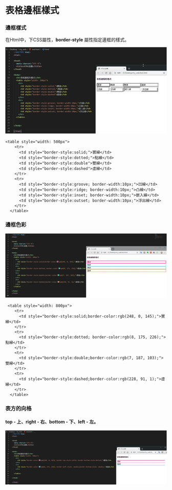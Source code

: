 # 表格邊框樣式

### 邊框樣式

 在Html中，下CSS屬性，**border-style** 屬性指定邊框的樣式。

![](../../.gitbook/assets/image%20%28113%29.png)

```markup
<table style="width: 500px">
    <tr>
      <td style="border-style:solid;">實線</td>
      <td style="border-style:dotted;">點線</td>
      <td style="border-style:double">雙線</td>
      <td style="border-style:dashed">虛線</td>
    </tr>
    <tr>
      <td style="border-style:groove; border-width:10px;">凹線</td>
      <td style="border-style:ridge; border-width:10px;">凸線</td>
      <td style="border-style:inset; border-width:10px;">嵌入線</td>
      <td style="border-style:outset; border-width:10px;">浮出線</td>
    </tr>
  </table>
```

### 邊框色彩

![](../../.gitbook/assets/image%20%2833%29.png)

```markup
 <table style="width: 800px">
    <tr>
      <td style="border-style:solid;border-color:rgb(248, 0, 145);">實線</td>
    </tr>
    <tr>
      <td style="border-style:dotted; border-color:rgb(8, 175, 226);">點線</td>
    </tr>
    <tr>
      <td style="border-style:double;border-color:rgb(7, 187, 103);">雙線</td>
    </tr>
    <tr>
      <td style="border-style:dashed;border-color:rgb(228, 91, 1);">虛線</td>
    </tr>
  </table>
```

### 表方的向格

#### top - 上、right - 右、bottom - 下、left - 左。

![](../../.gitbook/assets/image%20%2825%29.png)

